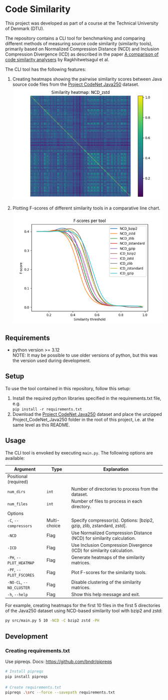 # Code Similarity

This project was developed as part of a course at the Technical University of Denmark (DTU).

The repository contains a CLI tool for benchmarking and comparing different methods of measuring source code similarity (similarity tools), primarily based on Normalized Compression Distance (NCD) and Inclusion Compression Divergence (ICD) as described in the paper [A comparison of code similarity analysers](https://doi.org/10.1007/s10664-017-9564-7) by Ragkhitwetsagul et al.

The CLI tool has the following features:

1. Creating heatmaps showing the pairwise similarity scores between Java source code files from the [Project CodeNet Java250](https://developer.ibm.com/data/project-codenet/) dataset.
![Similarity heatmap example](assets/heatmap_30_30_NCD_zstd.png)

2. Plotting F-scores of different similarity tools in a comparative line chart.
![F-scores example](assets/fscores_4_300.png)

## Requirements

- python version >= 3.12 \
  NOTE: It may be possible to use older versions of python, but this was the version used during development.

## Setup

To use the tool contained in this repository, follow this setup:

1. Install the required python libraries specified in the requirements.txt file, e.g.\
``pip install -r requirements.txt``
2. Download the [Project CodeNet Java250](https://developer.ibm.com/data/project-codenet/) dataset and place the unzipped Project_CodeNet_Java250 folder in the root of this project, i.e. at the same level as this README.

## Usage

The CLI tool is envoked by executing ``main.py``. The following options are available:

| Argument                      | Type         | Explanation |
|-                              |-             |-|
| Positional (required)         |              | |
| ``num_dirs``                  | ``int``      | Number of directories to process from the dataset. |
| ``num_files``                 | ``int``      | Number of files to process in each directory. |
| Options                       |              | |
| ``-C``, ``--compressors``     | Multi-choice | Specify compressor(s). Options: [bzip2, gzip, zlib, zstandard, zstd]. |
| ``-NCD``                      | Flag         | Use Normalized Compression Distance (NCD) for similarity calculation. |
| ``-ICD``                      | Flag         | Use Inclusion Compression Divergence (ICD) for similarity calculation. |
| ``-PH``, ``--PLOT_HEATMAP``   | Flag         | Generate heatmaps of the similarity matrices. |
| ``-PF``, ``--PLOT_FSCORES``   | Flag         | Plot F-scores for the similarity tools. |
| ``-NO-CL``, ``--NO_CLUSTER``  | Flag         | Disable clustering of the similarity matrices. |
| ``-h``, ``--help``            | Flag         | Show this help message and exit. |

For example, creating heatmaps for the first 10 files in the first 5 directories of the Java250 dataset using NCD-based similarity tool with bzip2 and zstd:
```sh
py src/main.py 5 10 -NCD -C bzip2 zstd -PH
```

## Development

### Creating requirements.txt
Use pipreqs. Docs: <https://github.com/bndr/pipreqs>

```sh
# Install pipreqs 
pip install pipreqs

# Create requirements.txt
pipreqs .\src --force --savepath requirements.txt
```
